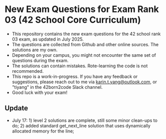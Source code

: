 # New Exam Questions for Exam Rank 03 (42 School Core Curriculum)
* This repository contains the new exam questions for the 42 school rank 03 exam, as updated in July 2025.
* The questions are collected from Github and other online sources. The solutions are my own.
* Depending on your campus, you might not encounter the same set of questions during the exam.
* The solutions can contain mistakes. Rote-learning the code is not recommended.
* This repo is a work-in-progress. If you have any feedback or suggestions, please reach out to me via karin.t.yang@outlook.com, or "tiyang" in the 42born2code Slack channel.
* Good luck with your exam!
## Update
* July 17: 1) level 2 solutions are complete, still some minor clean-ups to do; 2) added standard get_next_line solution that uses dynamically allocated memory for the line;
